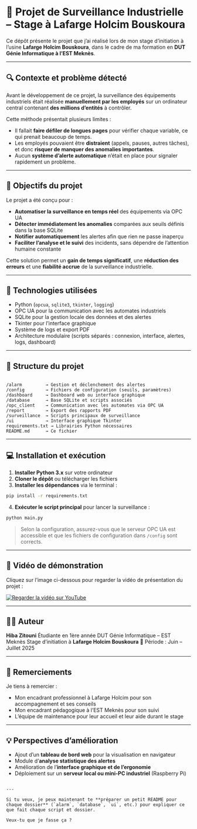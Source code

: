 # 🚀 Projet de Surveillance Industrielle – Stage à Lafarge Holcim Bouskoura

Ce dépôt présente le projet que j’ai réalisé lors de mon stage d’initiation à l’usine **Lafarge Holcim Bouskoura**, dans le cadre de ma formation en **DUT Génie Informatique à l’EST Meknès**.

---

## 🔍 Contexte et problème détecté

Avant le développement de ce projet, la surveillance des équipements industriels était réalisée **manuellement par les employés** sur un ordinateur central contenant **des millions d’entités** à contrôler.  

Cette méthode présentait plusieurs limites :  
- Il fallait **faire défiler de longues pages** pour vérifier chaque variable, ce qui prenait beaucoup de temps.  
- Les employés pouvaient être **distraient** (appels, pauses, autres tâches), et donc **risquer de manquer des anomalies importantes**.  
- Aucun **système d’alerte automatique** n’était en place pour signaler rapidement un problème.  

---

## 🎯 Objectifs du projet

Le projet a été conçu pour :  
- **Automatiser la surveillance en temps réel** des équipements via OPC UA  
- **Détecter immédiatement les anomalies** comparées aux seuils définis dans la base SQLite  
- **Notifier automatiquement** les alertes afin que rien ne passe inaperçu  
- **Faciliter l’analyse et le suivi** des incidents, sans dépendre de l’attention humaine constante  

Cette solution permet un **gain de temps significatif**, une **réduction des erreurs** et une **fiabilité accrue** de la surveillance industrielle.

---

## 🧠 Technologies utilisées

- Python (`opcua`, `sqlite3`, `tkinter`, `logging`)  
- OPC UA pour la communication avec les automates industriels  
- SQLite pour la gestion locale des données et des alertes  
- Tkinter pour l’interface graphique  
- Système de logs et export PDF  
- Architecture modulaire (scripts séparés : connexion, interface, alertes, logs, dashboard)

---

## 📂 Structure du projet

```

/alarm         → Gestion et déclenchement des alertes
/config        → Fichiers de configuration (seuils, paramètres)
/dashboard     → Dashboard web ou interface graphique
/database      → Base SQLite et scripts associés
/opc_client    → Communication avec les automates via OPC UA
/report        → Export des rapports PDF
/surveillance  → Scripts principaux de surveillance
/ui            → Interface graphique Tkinter
requirements.txt → Librairies Python nécessaires
README.md      → Ce fichier

````

---

## 💻 Installation et exécution

1. **Installer Python 3.x** sur votre ordinateur  
2. **Cloner le dépôt** ou télécharger les fichiers  
3. **Installer les dépendances** via le terminal :  
```bash
pip install -r requirements.txt
````

4. **Exécuter le script principal** pour lancer la surveillance :

```bash
python main.py
```

> Selon la configuration, assurez-vous que le serveur OPC UA est accessible et que les fichiers de configuration dans `/config` sont corrects.

---

## 🎥 Vidéo de démonstration

Cliquez sur l’image ci-dessous pour regarder la vidéo de présentation du projet :

[![Regarder la vidéo sur YouTube](https://img.youtube.com/vi/dnU4mzOTyX0/0.jpg)](https://youtu.be/dnU4mzOTyX0)

---

## 👩‍💻 Auteur

**Hiba Zitouni**
Étudiante en 1ère année DUT Génie Informatique – EST Meknès
Stage d’initiation à **Lafarge Holcim Bouskoura**
📅 Période : Juin – Juillet 2025

---

## 🏅 Remerciements

Je tiens à remercier :

* Mon encadrant professionnel à Lafarge Holcim pour son accompagnement et ses conseils
* Mon encadrant pédagogique à l’EST Meknès pour son suivi
* L’équipe de maintenance pour leur accueil et leur aide durant le stage

---

## 💡 Perspectives d’amélioration

* Ajout d’un **tableau de bord web** pour la visualisation en navigateur
* Module d’**analyse statistique des alertes**
* Amélioration de l’**interface graphique et de l’ergonomie**
* Déploiement sur un **serveur local ou mini-PC industriel** (Raspberry Pi)

```

---

Si tu veux, je peux maintenant te **préparer un petit README pour chaque dossier** (`alarm`, `database`, `ui`, etc.) pour expliquer ce que fait chaque script et dossier.  

Veux‑tu que je fasse ça ?
```
